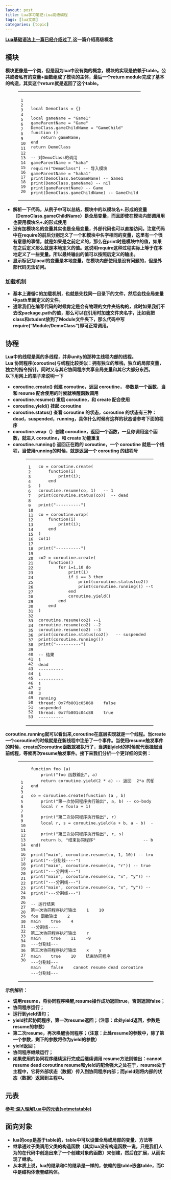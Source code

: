 ```yaml
---
layout: post
title: Lua学习笔记:Lua高级编程 
tags: [lua文章]
categories: [topic]
---
```

<div class="content" itemprop="articleBody">
    <p><strong><a href="https://coding.red/lua_learning_notes_01/">Lua基础语法上一篇已经介绍过了</a>,这一篇介绍高级概念</strong></p>
<h2 id="模块"><a href="#模块" class="headerlink" title="模块"></a>模块</h2><p><strong>模块更像是一个类，但是因为lua中没有类的概念，模块的实现是依赖于table。公共或者私有的变量+函数组成了模块的主体，最后一个return module完成了基本的构造，其实这个return就是返回了这个table。</strong></p>
<figure class="highlight lua"><table><tbody><tr><td class="gutter"><pre><span class="line">1</span><br/><span class="line">2</span><br/><span class="line">3</span><br/><span class="line">4</span><br/><span class="line">5</span><br/><span class="line">6</span><br/><span class="line">7</span><br/><span class="line">8</span><br/><span class="line">9</span><br/><span class="line">10</span><br/><span class="line">11</span><br/><span class="line">12</span><br/><span class="line">13</span><br/><span class="line">14</span><br/><span class="line">15</span><br/><span class="line">16</span><br/><span class="line">17</span><br/><span class="line">18</span><br/><span class="line">19</span><br/><span class="line">20</span><br/></pre></td><td class="code"><pre><span class="line"></span><br/><span class="line"></span><br/><span class="line"><span class="keyword">local</span> DemoClass = {}</span><br/><span class="line"></span><br/><span class="line"><span class="keyword">local</span> gameName = <span class="string">&#34;Game1&#34;</span></span><br/><span class="line">gameParentName = <span class="string">&#34;Game&#34;</span></span><br/><span class="line">DemoClass.gameChildName = <span class="string">&#34;GameChild&#34;</span></span><br/><span class="line"><span class="function"><span class="keyword">function</span> <span class="params">()</span></span></span><br/><span class="line">    <span class="keyword">return</span> gameName;</span><br/><span class="line"><span class="keyword">end</span></span><br/><span class="line"><span class="keyword">return</span> DemoClass</span><br/><span class="line"></span><br/><span class="line"><span class="comment">-- 对DemoClass的调用</span></span><br/><span class="line">gameParentName = <span class="string">&#34;haha&#34;</span></span><br/><span class="line"><span class="built_in">require</span>(<span class="string">&#34;DemoClass&#34;</span>) <span class="comment">-- 导入模块</span></span><br/><span class="line">gameParentName = <span class="string">&#34;haha1&#34;</span></span><br/><span class="line"><span class="built_in">print</span>(DemoClass.GetGameName) <span class="comment">-- Game1</span></span><br/><span class="line"><span class="built_in">print</span>(DemoClass.gameName) <span class="comment">-- nil</span></span><br/><span class="line"><span class="built_in">print</span>(gameParentName) <span class="comment">-- Game</span></span><br/><span class="line"><span class="built_in">print</span>(DemoClass.gameChildName) <span class="comment">-- GameChild</span></span><br/></pre></td></tr></tbody></table></figure>

<ul>
<li><strong>解析一下代码，从例子中可以总结，模块中的以模块名+.形成的变量（DemoClass.gameChildName）是全局变量，而且即使在模块内部调用用也要用模块名+.的形式使用</strong></li>
<li><strong>没有加模块名的变量其实也是全局变量，外部代码也可以直接访问。注意代码中在require的前后分别定义了一个和模块中名字相同的变量，这里有一个很有意思的事情，就是如果是之前定义的，那么在print时是模块中的值，如果在之后定义那么就是本地定义的值。这说明require这种过程实际上等于在本地定义了一些变量。所以最终输出的值可以按照后定义的输出。</strong></li>
<li><strong>显示标记为local的变量是本地变量，在模块内部使用是没有问题的，但是外部代码无法访问。</strong></li>
</ul>
<h3 id="加载机制"><a href="#加载机制" class="headerlink" title="加载机制"></a>加载机制</h3><ul>
<li><strong>基本上遵循C的加载机制，也就是先找同一目录下的文件，然后会找全局变量中path里面定义的文件。</strong></li>
<li><strong>通常我们在编写代码的时候肯定是会有物理的文件夹结构的，此时如果我们不去改package.path的值，那么可以在引用时加速文件夹名字，比如我把class和student放到了Module文件夹下，那么代码中写require(“Module/DemoClass”)即可正常调用。</strong></li>
</ul>
<h2 id="协程"><a href="#协程" class="headerlink" title="协程"></a>协程</h2><p><strong>Lua中的线程是真的多线程，并非unity的那种主线程内部的线程。</strong><br/><strong>Lua 协同程序(coroutine)与线程比较类似：拥有独立的堆栈，独立的局部变量，独立的指令指针，同时又与其它协同程序共享全局变量和其它大部分东西。</strong><br/><strong>以下用网上的栗子来说明一下</strong></p>
<ul>
<li><strong>coroutine.create() 创建 coroutine，返回 coroutine， 参数是一个函数，当和 resume 配合使用的时候就唤醒函数调用</strong></li>
<li><strong>coroutine.resume() 重启 coroutine，和 create 配合使用</strong></li>
<li><strong>coroutine.yield() 挂起 coroutine</strong></li>
<li><strong>coroutine.status() 查看 coroutine 的状态，coroutine 的状态有三种：dead，suspended，running，具体什么时候有这样的状态请参考下面的程序</strong></li>
<li><strong>coroutine.wrap（）创建 coroutine，返回一个函数，一旦你调用这个函数，就进入 coroutine，和 create 功能重复</strong></li>
<li><strong>coroutine.running() 返回正在跑的 coroutine，一个 coroutine 就是一个线程，当使用running的时候，就是返回一个 corouting 的线程号</strong><figure class="highlight lua"><table><tbody><tr><td class="gutter"><pre><span class="line">1</span><br/><span class="line">2</span><br/><span class="line">3</span><br/><span class="line">4</span><br/><span class="line">5</span><br/><span class="line">6</span><br/><span class="line">7</span><br/><span class="line">8</span><br/><span class="line">9</span><br/><span class="line">10</span><br/><span class="line">11</span><br/><span class="line">12</span><br/><span class="line">13</span><br/><span class="line">14</span><br/><span class="line">15</span><br/><span class="line">16</span><br/><span class="line">17</span><br/><span class="line">18</span><br/><span class="line">19</span><br/><span class="line">20</span><br/><span class="line">21</span><br/><span class="line">22</span><br/><span class="line">23</span><br/><span class="line">24</span><br/><span class="line">25</span><br/><span class="line">26</span><br/><span class="line">27</span><br/><span class="line">28</span><br/><span class="line">29</span><br/><span class="line">30</span><br/><span class="line">31</span><br/><span class="line">32</span><br/><span class="line">33</span><br/><span class="line">34</span><br/><span class="line">35</span><br/><span class="line">36</span><br/><span class="line">37</span><br/><span class="line">38</span><br/><span class="line">39</span><br/><span class="line">40</span><br/><span class="line">41</span><br/><span class="line">42</span><br/><span class="line">43</span><br/><span class="line">44</span><br/><span class="line">45</span><br/><span class="line">46</span><br/><span class="line">47</span><br/><span class="line">48</span><br/><span class="line">49</span><br/><span class="line">50</span><br/><span class="line">51</span><br/><span class="line">52</span><br/><span class="line">53</span><br/></pre></td><td class="code"><pre><span class="line">co = coroutine.<span class="built_in">create</span>(</span><br/><span class="line">    <span class="function"><span class="keyword">function</span><span class="params">(i)</span></span></span><br/><span class="line">        <span class="built_in">print</span>(i);</span><br/><span class="line">    <span class="keyword">end</span></span><br/><span class="line">)</span><br/><span class="line">coroutine.<span class="built_in">resume</span>(co, <span class="number">1</span>)   <span class="comment">-- 1</span></span><br/><span class="line"><span class="built_in">print</span>(coroutine.<span class="built_in">status</span>(co))  <span class="comment">-- dead</span></span><br/><span class="line"></span><br/><span class="line"><span class="built_in">print</span>(<span class="string">&#34;----------&#34;</span>)</span><br/><span class="line"></span><br/><span class="line">co = coroutine.<span class="built_in">wrap</span>(</span><br/><span class="line">    <span class="function"><span class="keyword">function</span><span class="params">(i)</span></span></span><br/><span class="line">        <span class="built_in">print</span>(i);</span><br/><span class="line">    <span class="keyword">end</span></span><br/><span class="line">)</span><br/><span class="line">co(<span class="number">1</span>)</span><br/><span class="line"></span><br/><span class="line"><span class="built_in">print</span>(<span class="string">&#34;----------&#34;</span>)</span><br/><span class="line"></span><br/><span class="line">co2 = coroutine.<span class="built_in">create</span>(</span><br/><span class="line">    <span class="function"><span class="keyword">function</span><span class="params">()</span></span></span><br/><span class="line">        <span class="keyword">for</span> i=<span class="number">1</span>,<span class="number">10</span> <span class="keyword">do</span></span><br/><span class="line">            <span class="built_in">print</span>(i)</span><br/><span class="line">            <span class="keyword">if</span> i == <span class="number">3</span> <span class="keyword">then</span></span><br/><span class="line">                <span class="built_in">print</span>(coroutine.<span class="built_in">status</span>(co2))  <span class="comment">--running</span></span><br/><span class="line">                <span class="built_in">print</span>(coroutine.<span class="built_in">running</span>()) <span class="comment">--thread:XXXXXX</span></span><br/><span class="line">            <span class="keyword">end</span></span><br/><span class="line">            coroutine.<span class="built_in">yield</span>()</span><br/><span class="line">        <span class="keyword">end</span></span><br/><span class="line">    <span class="keyword">end</span></span><br/><span class="line">)</span><br/><span class="line"> </span><br/><span class="line">coroutine.<span class="built_in">resume</span>(co2) <span class="comment">--1</span></span><br/><span class="line">coroutine.<span class="built_in">resume</span>(co2) <span class="comment">--2</span></span><br/><span class="line">coroutine.<span class="built_in">resume</span>(co2) <span class="comment">--3</span></span><br/><span class="line"><span class="built_in">print</span>(coroutine.<span class="built_in">status</span>(co2))   <span class="comment">-- suspended</span></span><br/><span class="line"><span class="built_in">print</span>(coroutine.<span class="built_in">running</span>())</span><br/><span class="line"><span class="built_in">print</span>(<span class="string">&#34;----------&#34;</span>)</span><br/><span class="line"></span><br/><span class="line"><span class="comment">-- 结果</span></span><br/><span class="line"><span class="number">1</span></span><br/><span class="line">dead</span><br/><span class="line"><span class="comment">----------</span></span><br/><span class="line"><span class="number">1</span></span><br/><span class="line"><span class="comment">----------</span></span><br/><span class="line"><span class="number">1</span></span><br/><span class="line"><span class="number">2</span></span><br/><span class="line"><span class="number">3</span></span><br/><span class="line"><span class="built_in">running</span></span><br/><span class="line">thread: <span class="number">0x7fb801c05868</span>    <span class="literal">false</span></span><br/><span class="line">suspended</span><br/><span class="line">thread: <span class="number">0x7fb801c04c88</span>    <span class="literal">true</span></span><br/><span class="line"><span class="comment">----------</span></span><br/></pre></td></tr></tbody></table></figure>

</li>
</ul>
<p><strong>coroutine.running就可以看出来,coroutine在底层实现就是一个线程。当create一个coroutine的时候就是在新线程中注册了一个事件。当使用resume触发事件的时候，create的coroutine函数就被执行了，当遇到yield的时候就代表挂起当前线程，等候再次resume触发事件。接下来我们分析一个更详细的实例：</strong></p>
<figure class="highlight lua"><table><tbody><tr><td class="gutter"><pre><span class="line">1</span><br/><span class="line">2</span><br/><span class="line">3</span><br/><span class="line">4</span><br/><span class="line">5</span><br/><span class="line">6</span><br/><span class="line">7</span><br/><span class="line">8</span><br/><span class="line">9</span><br/><span class="line">10</span><br/><span class="line">11</span><br/><span class="line">12</span><br/><span class="line">13</span><br/><span class="line">14</span><br/><span class="line">15</span><br/><span class="line">16</span><br/><span class="line">17</span><br/><span class="line">18</span><br/><span class="line">19</span><br/><span class="line">20</span><br/><span class="line">21</span><br/><span class="line">22</span><br/><span class="line">23</span><br/><span class="line">24</span><br/><span class="line">25</span><br/><span class="line">26</span><br/><span class="line">27</span><br/><span class="line">28</span><br/><span class="line">29</span><br/><span class="line">30</span><br/><span class="line">31</span><br/><span class="line">32</span><br/><span class="line">33</span><br/><span class="line">34</span><br/><span class="line">35</span><br/><span class="line">36</span><br/><span class="line">37</span><br/><span class="line">38</span><br/></pre></td><td class="code"><pre><span class="line"><span class="function"><span class="keyword">function</span> <span class="title">foo</span> <span class="params">(a)</span></span></span><br/><span class="line">    <span class="built_in">print</span>(<span class="string">&#34;foo 函数输出&#34;</span>, a)</span><br/><span class="line">    <span class="keyword">return</span> coroutine.<span class="built_in">yield</span>(<span class="number">2</span> * a) <span class="comment">-- 返回  2*a 的值</span></span><br/><span class="line"><span class="keyword">end</span></span><br/><span class="line"> </span><br/><span class="line">co = coroutine.<span class="built_in">create</span>(<span class="function"><span class="keyword">function</span> <span class="params">(a , b)</span></span></span><br/><span class="line">    <span class="built_in">print</span>(<span class="string">&#34;第一次协同程序执行输出&#34;</span>, a, b) <span class="comment">-- co-body 1 10</span></span><br/><span class="line">    <span class="keyword">local</span> r = foo(a + <span class="number">1</span>)</span><br/><span class="line">     </span><br/><span class="line">    <span class="built_in">print</span>(<span class="string">&#34;第二次协同程序执行输出&#34;</span>, r)</span><br/><span class="line">    <span class="keyword">local</span> r, s = coroutine.<span class="built_in">yield</span>(a + b, a - b)  <span class="comment">-- a，b的值为第一次调用协同程序时传入</span></span><br/><span class="line">     </span><br/><span class="line">    <span class="built_in">print</span>(<span class="string">&#34;第三次协同程序执行输出&#34;</span>, r, s)</span><br/><span class="line">    <span class="keyword">return</span> b, <span class="string">&#34;结束协同程序&#34;</span>                   <span class="comment">-- b的值为第二次调用协同程序时传入</span></span><br/><span class="line"><span class="keyword">end</span>)</span><br/><span class="line">        </span><br/><span class="line"><span class="built_in">print</span>(<span class="string">&#34;main&#34;</span>, coroutine.<span class="built_in">resume</span>(co, <span class="number">1</span>, <span class="number">10</span>)) <span class="comment">-- true, 4</span></span><br/><span class="line"><span class="built_in">print</span>(<span class="string">&#34;--分割线----&#34;</span>)</span><br/><span class="line"><span class="built_in">print</span>(<span class="string">&#34;main&#34;</span>, coroutine.<span class="built_in">resume</span>(co, <span class="string">&#34;r&#34;</span>)) <span class="comment">-- true 11 -9</span></span><br/><span class="line"><span class="built_in">print</span>(<span class="string">&#34;---分割线---&#34;</span>)</span><br/><span class="line"><span class="built_in">print</span>(<span class="string">&#34;main&#34;</span>, coroutine.<span class="built_in">resume</span>(co, <span class="string">&#34;x&#34;</span>, <span class="string">&#34;y&#34;</span>)) <span class="comment">-- true 10 end</span></span><br/><span class="line"><span class="built_in">print</span>(<span class="string">&#34;---分割线---&#34;</span>)</span><br/><span class="line"><span class="built_in">print</span>(<span class="string">&#34;main&#34;</span>, coroutine.<span class="built_in">resume</span>(co, <span class="string">&#34;x&#34;</span>, <span class="string">&#34;y&#34;</span>)) <span class="comment">-- cannot resume dead coroutine</span></span><br/><span class="line"><span class="built_in">print</span>(<span class="string">&#34;---分割线---&#34;</span>)</span><br/><span class="line"></span><br/><span class="line"><span class="comment">-- 运行结果</span></span><br/><span class="line">第一次协同程序执行输出    <span class="number">1</span>    <span class="number">10</span></span><br/><span class="line">foo 函数输出    <span class="number">2</span></span><br/><span class="line">main    <span class="literal">true</span>    <span class="number">4</span></span><br/><span class="line"><span class="comment">--分割线----</span></span><br/><span class="line">第二次协同程序执行输出    r</span><br/><span class="line">main    <span class="literal">true</span>    <span class="number">11</span>    <span class="number">-9</span></span><br/><span class="line"><span class="comment">---分割线---</span></span><br/><span class="line">第三次协同程序执行输出    x    y</span><br/><span class="line">main    <span class="literal">true</span>    <span class="number">10</span>    结束协同程序</span><br/><span class="line"><span class="comment">---分割线---</span></span><br/><span class="line">main    <span class="literal">false</span>    cannot <span class="built_in">resume</span> dead coroutine</span><br/><span class="line"><span class="comment">---分割线---</span></span><br/></pre></td></tr></tbody></table></figure>

<p><strong>示例解析：</strong></p>
<ul>
<li><strong>调用resume，将协同程序唤醒,resume操作成功返回true，否则返回false；</strong></li>
<li><strong>协同程序运行；</strong></li>
<li><strong>运行到yield语句；</strong></li>
<li><strong>yield挂起协同程序，第一次resume返回；（注意：此处yield返回，参数是resume的参数）</strong></li>
<li><strong>第二次resume，再次唤醒协同程序；（注意：此处resume的参数中，除了第一个参数，剩下的参数将作为yield的参数）</strong></li>
<li><strong>yield返回；</strong></li>
<li><strong>协同程序继续运行；</strong></li>
<li><strong>如果使用的协同程序继续运行完成后继续调用 resume方法则输出：cannot resume dead coroutine resume和yield的配合强大之处在于，resume处于主程中，它将外部状态（数据）传入到协同程序内部；而yield则将内部的状态（数据）返回到主程中。</strong></li>
</ul>
<h2 id="元表"><a href="#元表" class="headerlink" title="元表"></a>元表</h2><p><strong><a href="https://coding.red/lua_setmetatable/">参考:深入理解Lua中的元表(setmetatable)</a></strong></p>
<h2 id="面向对象"><a href="#面向对象" class="headerlink" title="面向对象"></a>面向对象</h2><ul>
<li><strong>lua的oop是基于table的，table中可以设置全局或局部的变量、方法等</strong></li>
<li><strong>继承通过子类调用父类的构造函数（其实lua没有构造函数一说，只是我们人为的在代码中创造出来了一个创建对象的函数）来创建，然后在扩展，从而实现了继承。</strong></li>
<li><strong>从本质上说，lua的继承和C的继承是一样的，依赖的是table嵌套table，而C中是结构体嵌套结构体。</strong></li>
</ul>

  </div>